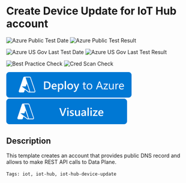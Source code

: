 # Create Device Update for IoT Hub account

![Azure Public Test Date](https://azurequickstartsservice.blob.core.windows.net/badges/quickstarts/microsoft.deviceupdate/deviceupdate-create-account/PublicLastTestDate.svg)
![Azure Public Test Result](https://azurequickstartsservice.blob.core.windows.net/badges/quickstarts/microsoft.deviceupdate/deviceupdate-create-account/PublicDeployment.svg)

![Azure US Gov Last Test Date](https://azurequickstartsservice.blob.core.windows.net/badges/quickstarts/microsoft.deviceupdate/deviceupdate-create-account/FairfaxLastTestDate.svg)
![Azure US Gov Last Test Result](https://azurequickstartsservice.blob.core.windows.net/badges/quickstarts/microsoft.deviceupdate/deviceupdate-create-account/FairfaxDeployment.svg)

![Best Practice Check](https://azurequickstartsservice.blob.core.windows.net/badges/quickstarts/microsoft.deviceupdate/deviceupdate-create-account/BestPracticeResult.svg)
![Cred Scan Check](https://azurequickstartsservice.blob.core.windows.net/badges/quickstarts/microsoft.deviceupdate/deviceupdate-create-account/CredScanResult.svg)

[![Deploy To Azure](https://raw.githubusercontent.com/Azure/azure-quickstart-templates/master/1-CONTRIBUTION-GUIDE/images/deploytoazure.svg?sanitize=true)](https://portal.azure.com/#create/Microsoft.Template/uri/https%3A%2F%2Fraw.githubusercontent.com%2FAzure%2Fazure-quickstart-templates%2Fmaster%2F101-deviceupdate-create-account%2Fazuredeploy.json)
[![Visualize](https://raw.githubusercontent.com/Azure/azure-quickstart-templates/master/1-CONTRIBUTION-GUIDE/images/visualizebutton.svg?sanitize=true)](http://armviz.io/#/?load=https%3A%2F%2Fraw.githubusercontent.com%2FAzure%2Fazure-quickstart-templates%2Fmaster%2F101-deviceupdate-create-account%2Fazuredeploy.json)   

## Description

This template creates an account that provides public DNS record and allows to make REST API calls to Data Plane.

`Tags: iot, iot-hub, iot-hub-device-update`
